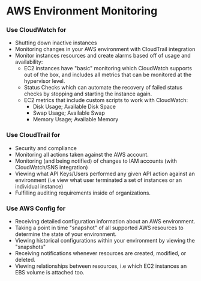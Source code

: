 # AWS Environment Monitoring

### Use CloudWatch for

- Shutting down inactive instances
- Monitoring changes in your AWS environment with CloudTrail integration
- Monitor instances resources and create alarms based off of usage and availability:
  - EC2 instances have "basic" monitoring which CloudWatch supports out of the
    box, and includes all metrics that can be monitored at the hypervisor level.
  - Status Checks which can automate the recovery of failed status checks by
    stopping and starting the instance again.
  - EC2 metrics that include custom scripts to work with CloudWatch:
    - Disk Usage; Available Disk Space
    - Swap Usage; Available Swap
    - Memory Usage; Available Memory

### Use CloudTrail for

- Security and compliance
- Monitoring all actions taken against the AWS account.
- Monitoring (and being notified) of changes to IAM accounts (with CloudWatch/SNS integration)
- Viewing what API Keys/Users performed any given API action against an
  environment (i.e view what user terminated a set of instances or an individual instance)
- Fulfilling auditing requirements inside of organizations.

### Use AWS Config for

- Receiving detailed configuration information about an AWS environment.
- Taking a point in time "snapshot" of all supported AWS resources to determine
  the state of your environment.
- Viewing historical configurations within your environment by viewing the "snapshots"
- Receiving notifications whenever resources are created, modified, or deleted.
- Viewing relationships between resources, i.e which EC2 instances an EBS volume
  is attached too.
